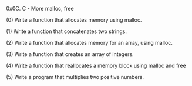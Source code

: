 0x0C. C - More malloc, free


(0)	Write a function that allocates memory using malloc.

(1)	Write a function that concatenates two strings.

(2)	Write a function that allocates memory for an array, using malloc.

(3)	Write a function that creates an array of integers.

(4)	Write a function that reallocates a memory block using malloc and free

(5)	Write a program that multiplies two positive numbers.	

